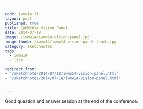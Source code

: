 ```yaml
---

code: iwmw14-11
layout: post
published: true
title: IWMW2014 Vision Panel
date: 2014-07-18
image: /iwmw14/iwmw14-vision-panel.jpg
image-thumb: /iwmw14/iwmw14-vision-panel-thumb.jpg
category: sketchnotes
tags:
  - iwmw14
  - live

redirect_from: 
- "/sketchnote/2014/07/18/iwmw14-vision-panel.html"
- "/sketchnotes/2014/07/18/iwmw14-vision-panel.html"


---
```


Good question and answer session at the end of the conference.

